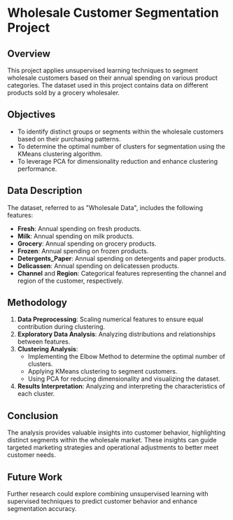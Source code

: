 # Wholesale Customer Segmentation Project

## Overview
This project applies unsupervised learning techniques to segment wholesale customers based on their annual spending on various product categories. The dataset used in this project contains data on different products sold by a grocery wholesaler.

## Objectives
- To identify distinct groups or segments within the wholesale customers based on their purchasing patterns.
- To determine the optimal number of clusters for segmentation using the KMeans clustering algorithm.
- To leverage PCA for dimensionality reduction and enhance clustering performance.

## Data Description
The dataset, referred to as "Wholesale Data", includes the following features:
- **Fresh**: Annual spending on fresh products.
- **Milk**: Annual spending on milk products.
- **Grocery**: Annual spending on grocery products.
- **Frozen**: Annual spending on frozen products.
- **Detergents_Paper**: Annual spending on detergents and paper products.
- **Delicassen**: Annual spending on delicatessen products.
- **Channel** and **Region**: Categorical features representing the channel and region of the customer, respectively.

## Methodology
1. **Data Preprocessing**: Scaling numerical features to ensure equal contribution during clustering.
2. **Exploratory Data Analysis**: Analyzing distributions and relationships between features.
3. **Clustering Analysis**:
   - Implementing the Elbow Method to determine the optimal number of clusters.
   - Applying KMeans clustering to segment customers.
   - Using PCA for reducing dimensionality and visualizing the dataset.
4. **Results Interpretation**: Analyzing and interpreting the characteristics of each cluster.

## Conclusion
The analysis provides valuable insights into customer behavior, highlighting distinct segments within the wholesale market. These insights can guide targeted marketing strategies and operational adjustments to better meet customer needs.

## Future Work
Further research could explore combining unsupervised learning with supervised techniques to predict customer behavior and enhance segmentation accuracy.